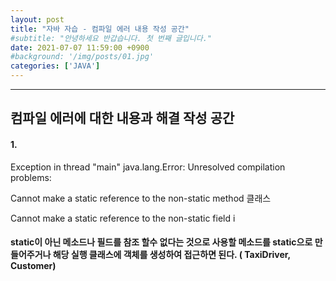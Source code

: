```yaml
---
layout: post
title: "자바 자습 - 컴파일 에러 내용 작성 공간"
#subtitle: "안녕하세요 반갑습니다. 첫 번째 글입니다."
date: 2021-07-07 11:59:00 +0900
#background: '/img/posts/01.jpg'
categories: ['JAVA']
---
```

___

## 컴파일 에러에 대한 내용과 해결 작성 공간

#### 1.

Exception in thread "main" java.lang.Error: Unresolved compilation problems: 

Cannot make a static reference to the non-static method 클래스

Cannot make a static reference to the non-static field i

#### static이 아닌 메소드나 필드를 참조 할수 없다는 것으로 사용할 메소드를 static으로 만들어주거나 해당 실행 클래스에 객체를 생성하여 접근하면 된다. ( TaxiDriver, Customer)

